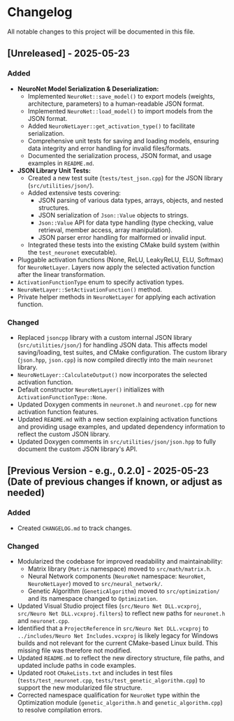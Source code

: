 # Changelog

All notable changes to this project will be documented in this file.

## [Unreleased] - 2025-05-23

### Added
- **NeuroNet Model Serialization & Deserialization:**
    - Implemented `NeuroNet::save_model()` to export models (weights, architecture, parameters) to a human-readable JSON format.
    - Implemented `NeuroNet::load_model()` to import models from the JSON format.
    - Added `NeuroNetLayer::get_activation_type()` to facilitate serialization.
    - Comprehensive unit tests for saving and loading models, ensuring data integrity and error handling for invalid files/formats.
    - Documented the serialization process, JSON format, and usage examples in `README.md`.
- **JSON Library Unit Tests:**
    - Created a new test suite (`tests/test_json.cpp`) for the JSON library (`src/utilities/json/`).
    - Added extensive tests covering:
        - JSON parsing of various data types, arrays, objects, and nested structures.
        - JSON serialization of `Json::Value` objects to strings.
        - `Json::Value` API for data type handling (type checking, value retrieval, member access, array manipulation).
        - JSON parser error handling for malformed or invalid input.
    - Integrated these tests into the existing CMake build system (within the `test_neuronet` executable).
- Pluggable activation functions (None, ReLU, LeakyReLU, ELU, Softmax) for `NeuroNetLayer`. Layers now apply the selected activation function after the linear transformation.
- `ActivationFunctionType` enum to specify activation types.
- `NeuroNetLayer::SetActivationFunction()` method.
- Private helper methods in `NeuroNetLayer` for applying each activation function.

### Changed
- Replaced `jsoncpp` library with a custom internal JSON library (`src/utilities/json/`) for handling JSON data. This affects model saving/loading, test suites, and CMake configuration. The custom library (`json.hpp`, `json.cpp`) is now compiled directly into the main `neuronet` library.
- `NeuroNetLayer::CalculateOutput()` now incorporates the selected activation function.
- Default constructor `NeuroNetLayer()` initializes with `ActivationFunctionType::None`.
- Updated Doxygen comments in `neuronet.h` and `neuronet.cpp` for new activation function features.
- Updated `README.md` with a new section explaining activation functions and providing usage examples, and updated dependency information to reflect the custom JSON library.
- Updated Doxygen comments in `src/utilities/json/json.hpp` to fully document the custom JSON library's API.

## [Previous Version - e.g., 0.2.0] - 2025-05-23 (Date of previous changes if known, or adjust as needed)

### Added
- Created `CHANGELOG.md` to track changes.

### Changed
- Modularized the codebase for improved readability and maintainability:
    - Matrix library (`Matrix` namespace) moved to `src/math/matrix.h`.
    - Neural Network components (`NeuroNet` namespace: `NeuroNet`, `NeuroNetLayer`) moved to `src/neural_network/`.
    - Genetic Algorithm (`GeneticAlgorithm`) moved to `src/optimization/` and its namespace changed to `Optimization`.
- Updated Visual Studio project files (`src/Neuro Net DLL.vcxproj`, `src/Neuro Net DLL.vcxproj.filters`) to reflect new paths for `neuronet.h` and `neuronet.cpp`.
- Identified that a `ProjectReference` in `src/Neuro Net DLL.vcxproj` to `../includes/Neuro Net Includes.vcxproj` is likely legacy for Windows builds and not relevant for the current CMake-based Linux build. This missing file was therefore not modified.
- Updated `README.md` to reflect the new directory structure, file paths, and updated include paths in code examples.
- Updated root `CMakeLists.txt` and includes in test files (`tests/test_neuronet.cpp`, `tests/test_genetic_algorithm.cpp`) to support the new modularized file structure.
- Corrected namespace qualification for `NeuroNet` type within the Optimization module (`genetic_algorithm.h` and `genetic_algorithm.cpp`) to resolve compilation errors.


